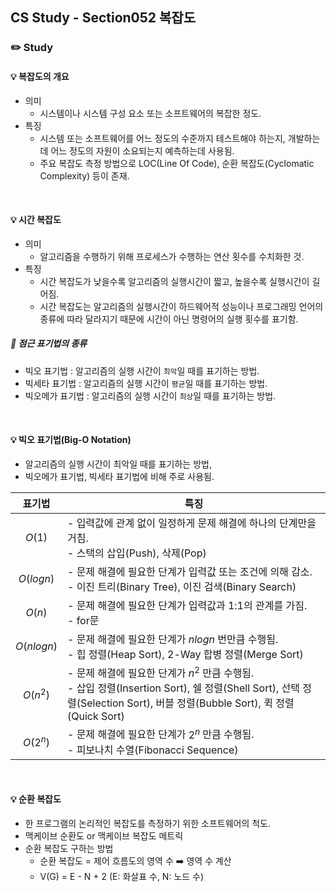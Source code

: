 ## CS Study - Section052 복잡도
### ✏️ Study
#### 💡 복잡도의 개요
- 의미
  - 시스템이나 시스템 구성 요소 또는 소프트웨어의 복잡한 정도.
- 특징
  - 시스템 또는 소프트웨어를 어느 정도의 수준까지 테스트해야 하는지, 개발하는데 어느 정도의 자원이 소요되는지 예측하는데 사용됨.
  - 주요 복잡도 측정 방법으로 LOC(Line Of Code), 순환 복잡도(Cyclomatic Complexity) 등이 존재.
<br>

#### 💡 시간 복잡도
- 의미
  - 알고리즘을 수행하기 위해 프로세스가 수행하는 연산 횟수를 수치화한 것.
- 특징
  - 시간 복잡도가 낮을수록 알고리즘의 실행시간이 짧고, 높을수록 실행시간이 길어짐.
  - 시간 복잡도는 알고리즘의 실행시간이 하드웨어적 성능이나 프로그래밍 언어의 종류에 따라 달라지기 때문에 시간이 아닌 명령어의 실행 횟수를 표기함.
##### 🔖 점근 표기법의 종류
- 빅오 표기법 : 알고리즘의 실행 시간이 `최악`일 때를 표기하는 방법.
- 빅세타 표기법 : 알고리즘의 실행 시간이 `평균`일 때를 표기하는 방법.
- 빅오메가 표기법 : 알고리즘의 실행 시간이 `최상`일 때를 표기하는 방법.
<br>

#### 💡 빅오 표기법(Big-O Notation)
- 알고리즘의 실행 시간이 최악일 때를 표기하는 방법,
- 빅오메가 표기법, 빅세타 표기법에 비해 주로 사용됨.<br>

| 표기법          | 특징 |
|:-------------:|-----|
| $O(1)$ | - 입력값에 관계 없이 일정하게 문제 해결에 하나의 단계만을 거침.<br>- 스택의 삽입(Push), 삭제(Pop) |
| $O(logn)$ | - 문제 해결에 필요한 단계가 입력값 또는 조건에 의해 감소.<br>- 이진 트리(Binary Tree), 이진 검색(Binary Search) |
| $O(n)$ | - 문제 해결에 필요한 단계가 입력값과 1:1의 관계를 가짐.<br>- for문 |
| $O(nlogn)$ | - 문제 해결에 필요한 단계가 $nlogn$ 번만큼 수행됨.<br>- 힙 정렬(Heap Sort), 2-Way 합병 정렬(Merge Sort) |
| $O(n^2)$ | - 문제 해결에 필요한 단계가 $n^2$ 만큼 수행됨.<br>- 삽입 정렬(Insertion Sort), 쉘 정렬(Shell Sort), 선택 정렬(Selection Sort), 버블 정렬(Bubble Sort), 퀵 정렬(Quick Sort) |
| $O(2^n)$ | - 문제 해결에 필요한 단계가 $2^n$ 만큼 수행됨.<br>- 피보나치 수열(Fibonacci Sequence) |
<br>

#### 💡 순환 복잡도
- 한 프로그램의 논리적인 복잡도를 측정하기 위한 소프트웨어의 척도.
- 맥케이브 순환도 or 맥케이브 복잡도 메트릭
- 순환 복잡도 구하는 방법
  - 순환 복잡도 = 제어 흐름도의 영역 수 ➡️ 영역 수 계산
  - V(G) = E - N + 2 (E: 화살표 수, N: 노드 수)
